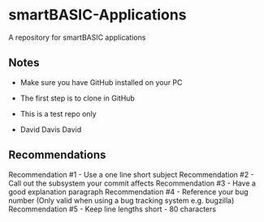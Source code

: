 smartBASIC-Applications
=======================

A repository for smartBASIC applications


Notes
-----

* Make sure you have GitHub installed on your PC
* The first step is to clone in GitHub

* This is a test repo only
* David Davis David


Recommendations
----------------

Recommendation #1 - Use a one line short subject
Recommendation #2 - Call out the subsystem your commit affects
Recommendation #3 - Have a good explanation paragraph
Recommendation #4 - Reference your bug number (Only valid when using a bug tracking system e.g. bugzilla)
Recommendation #5 - Keep line lengths short - 80 characters

